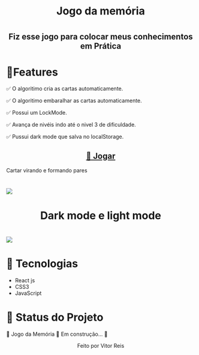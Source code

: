 
<h1 align="center" >Jogo da memória<h1>
<h2 align="center">Fiz esse jogo para colocar meus conhecimentos em Prática</h2>
<h1 > 🚀Features</h1>
<p>✅ O algoritimo cria as cartas automaticamente.</p>
<p>✅ O algoritimo embaralhar as cartas automaticamente.</p>
<p>✅ Possui um LockMode.</p>
<p>✅ Avança de nivéis indo até o nivel 3 de dificuldade.</p>
<p>✅ Pussui dark mode que salva no localStorage.</p>
<h2 color="blue" align="center">
<a href="https://VitorHRD.github.io/Jogo-da-Memoria/">🔗 Jogar</a>
</h2

<h1 align="center">Cartar virando e formando pares<h1>
<img src="./assets/images/gif1.gif"></img>
<h1 align="center">Dark mode e light mode<h1>
<img src="./assets/images/gif2.gif"></img>
<h1>🚀 Tecnologias</h1>
 
 <ul>
     <li>React js
      <li> CSS3
       <li> JavaScript
 </ul>
 
<h1 > 🚀 Status do Projeto </h1>
 
 <p > 🚧 Jogo da Memória 🚀 Em construção... 🚧 </p>
 
 
 <p align="center">Feito por Vitor Reis</p>